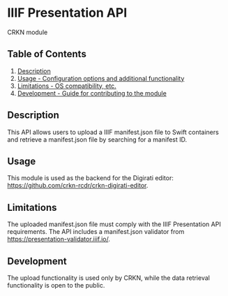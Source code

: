 # IIIF Presentation API

CRKN module

## Table of Contents

1. [Description](#description)
2. [Usage - Configuration options and additional functionality](#usage)
3. [Limitations - OS compatibility, etc.](#limitations)
4. [Development - Guide for contributing to the module](#development)

## Description

This API allows users to upload a IIIF manifest.json file to Swift containers and retrieve a manifest.json file by searching for a manifest ID.

## Usage

This module is used as the backend for the Digirati editor: https://github.com/crkn-rcdr/crkn-digirati-editor.

## Limitations

The uploaded manifest.json file must comply with the IIIF Presentation API requirements. The API includes a manifest.json validator from https://presentation-validator.iiif.io/.

## Development

The upload functionality is used only by CRKN, while the data retrieval functionality is open to the public.
